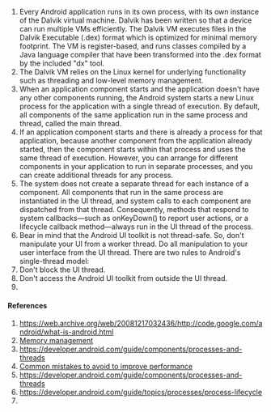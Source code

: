 1. Every Android application runs in its own process, with its own instance of the Dalvik virtual machine. Dalvik has been written so that a device can run multiple VMs efficiently. The Dalvik VM executes files in the Dalvik Executable (.dex) format which is optimized for minimal memory footprint. The VM is register-based, and runs classes compiled by a Java language compiler that have been transformed into the .dex format by the included "dx" tool.
2. The Dalvik VM relies on the Linux kernel for underlying functionality such as threading and low-level memory management.
3. When an application component starts and the application doesn't have any other components running, the Android system starts a new Linux process for the application with a single thread of execution. By default, all components of the same application run in the same process and thread, called the main thread.
4. If an application component starts and there is already a process for that application, because another component from the application already started, then the component starts within that process and uses the same thread of execution. However, you can arrange for different components in your application to run in separate processes, and you can create additional threads for any process.
5. The system does not create a separate thread for each instance of a component. All components that run in the same process are instantiated in the UI thread, and system calls to each component are dispatched from that thread. Consequently, methods that respond to system callbacks—such as onKeyDown() to report user actions, or a lifecycle callback method—always run in the UI thread of the process.
6. Bear in mind that the Android UI toolkit is not thread-safe. So, don't manipulate your UI from a worker thread. Do all manipulation to your user interface from the UI thread. There are two rules to Android's single-thread model:
  1. Don't block the UI thread.
  2. Don't access the Android UI toolkit from outside the UI thread.
3. 

#### References
   1. https://web.archive.org/web/20081217032436/http://code.google.com/android/what-is-android.html
   1. [Memory management](https://developer.android.com/topic/performance/memory-overview)
   2. https://developer.android.com/guide/components/processes-and-threads
   3. [Common mistakes to avoid to improve performance](https://developer.android.com/topic/performance/memory)
   4. https://developer.android.com/guide/components/processes-and-threads
   5. https://developer.android.com/guide/topics/processes/process-lifecycle
   6. 
